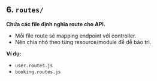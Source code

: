 ## 6. `routes/`

**Chứa các file định nghĩa route cho API.**

-   Mỗi file route sẽ mapping endpoint với controller.
-   Nên chia nhỏ theo từng resource/module để dễ bảo trì.

**Ví dụ:**

-   `user.routes.js`
-   `booking.routes.js`
